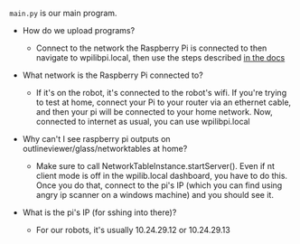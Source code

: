 `main.py` is our main program.

- How do we upload programs?
    - Connect to the network the Raspberry Pi is connected to then navigate to wpilibpi.local, then use the steps described [in the docs](https://docs.wpilib.org/en/stable/docs/software/vision-processing/wpilibpi/the-raspberry-pi-frc-console.html)

- What network is the Raspberry Pi connected to?
    - If it's on the robot, it's connected to the robot's wifi. If you're trying to test at home, connect your Pi to your router via an ethernet cable, and then your pi will be connected to your home network. Now, connected to internet as usual, you can use wpilibpi.local

- Why can't I see raspberry pi outputs on outlineviewer/glass/networktables at home?
    - Make sure to call NetworkTableInstance.startServer(). Even if nt client mode is off in the wpilib.local dashboard, you have to do this. Once you do that, connect to the pi's IP (which you can find using angry ip scanner on a windows machine) and you should see it.

- What is the pi's IP (for sshing into there)?
    - For our robots, it's usually 10.24.29.12 or 10.24.29.13

